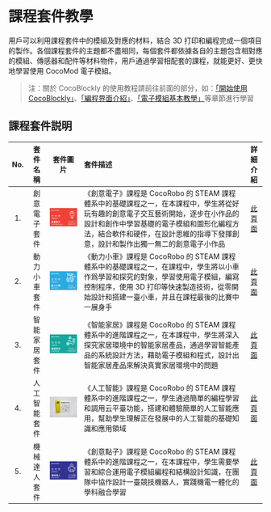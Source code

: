 # 課程套件教學

用戶可以利用課程套件中的模組及對應的材料，結合 3D 打印和編程完成一個項目的製作。各個課程套件的主題都不盡相同，每個套件都依據各自的主題包含相對應的模組、傳感器和配件等材料物件，用戶通過學習相配套的課程，就能更好、更快地學習使用 CocoMod 電子模組。

> 注：關於 CocoBlockly 的使用教程請前往前面的部分，如：[「開始使用CocoBlockly」](/getting-started/info)、[「編程界面介紹」](/getting-started/gui)、[「電子模組基本教學」](/cocomod/overview)等章節進行學習

## 課程套件説明

| No. | 套件名稱 | 套件圖片 | 套件描述 | 詳細介紹|
| :------: | :------: | :------: | :------ | :------: |
| 1. | 創意電子套件 | <img src="/media/kit_info_1.png" width="300"/> | 《創意電子》課程是 CocoRobo 的 STEAM 課程體系中的基礎課程之一，在本課程中，學生將從好玩有趣的創意電子交互藝術開始，逐步在小作品的設計和創作中學習基礎的電子模組和圖形化編程方法，結合軟件和硬件，在設計思維的指導下發揮創意，設計和製作出獨一無二的創意電子小作品 | [此頁面](/kit/creative-electronics)
| 2. | 動力小車套件 | <img src="/media/kit_info_2.png" width="300"/> | 《動力小車》課程是 CocoRobo 的 STEAM 課程體系中的基礎課程之一，在課程中，學生將以小車作爲學習和探究的對象，學習使用電子模組，編寫控制程序，使用 3D 打印等快速製造技術，從零開始設計和搭建一臺小車，并且在課程最後的比賽中一展身手 |  [此頁面](/kit/robot-car) |
| 3. | 智能家居套件 | <img src="/media/kit_info_3.png" width="300"/>  | 《智能家居》課程是 CocoRobo 的 STEAM 課程體系中的進階課程之一，在本課程中，學生將深入探究家居環境中的智能家居產品，通過學習智能產品的系統設計方法，藉助電子模組和程式，設計出智能家居產品來解決真實家居環境中的問題 | [此頁面](/kit/smart-home) |
| 4. | 人工智能套件 | <img src="/media/kit_info_4.jpg" width="300"/> | 《人工智能》課程是 CocoRobo 的 STEAM 課程體系中的進階課程之一，學生通過簡單的編程學習和調用云平臺功能，搭建和體驗簡單的人工智能應用，幫助學生理解正在發展中的人工智能的基礎知識和應用領域 |  [此頁面](/kit/aiot)  |
| 5. | 機械達人套件 | <img src="/media/kit_info_5.png" width="300"/> | 《創意點子》課程是 CocoRobo 的 STEAM 課程體系中的進階課程之一，在本課程中，學生需要學習和綜合運用電子模組編程和結構設計知識，在團隊中協作設計一臺競技機器人，實踐機電一體化的學科融合學習 | [此頁面](/kit/robot-arm) |
